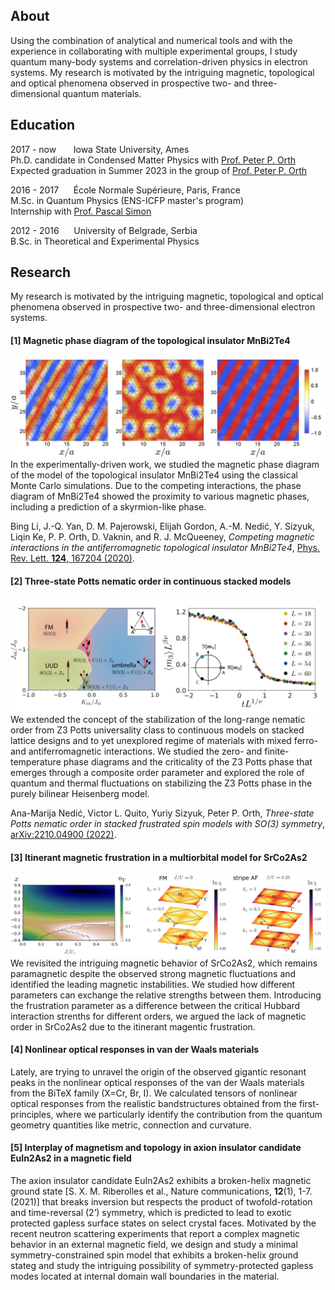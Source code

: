 ## About

Using the combination of analytical and numerical tools and with the experience in collaborating with multiple experimental groups, I study quantum many-body systems and correlation-driven physics in electron systems. My research is motivated by the intriguing magnetic, topological and optical phenomena observed in prospective two- and three-dimensional quantum materials.

## Education

2017 - now &nbsp;&nbsp;&nbsp;&nbsp;&nbsp;&nbsp;Iowa State University, Ames <br/>
Ph.D. candidate in Condensed Matter Physics with <a href="https://faculty.sites.iastate.edu/porth/">Prof. Peter P. Orth</a> <br/>
Expected graduation in Summer 2023 in the group of <a href="https://faculty.sites.iastate.edu/porth/">Prof. Peter P. Orth</a> <br/>

2016 - 2017&nbsp;&nbsp;&nbsp;&nbsp;&nbsp;&nbsp;École Normale Supérieure, Paris, France <br/>
M.Sc. in Quantum Physics (ENS-ICFP master's program) <br/>
Internship with <a href="https://sites.google.com/site/pascalsimonphysics/">Prof. Pascal Simon</a> <br/>

2012 - 2016&nbsp;&nbsp;&nbsp;&nbsp;&nbsp;&nbsp;University of Belgrade, Serbia <br/>
B.Sc. in Theoretical and Experimental Physics

## Research

My research is motivated by the intriguing magnetic, topological and optical phenomena observed in prospective two- and three-dimensional electron systems. 

#### [1] Magnetic phase diagram of the topological insulator MnBi2Te4

<img src="images/phases_MnBi2Te4.PNG?raw=true"/>
In the experimentally-driven work, we studied the magnetic phase diagram of the model of the topological insulator MnBi2Te4 using the classical Monte Carlo simulations. Due to the competing interactions, the phase diagram of MnBi2Te4 showed the proximity to various magnetic phases, including a prediction of a skyrmion-like phase.

Bing Li, J.-Q. Yan, D. M. Pajerowski, Elijah Gordon, A.-M. Nedić, Y. Sizyuk, Liqin Ke, P. P. Orth, D. Vaknin, and R. J. McQueeney, <em>Competing magnetic interactions in the antiferromagnetic topological insulator MnBi2Te4</em>, <a href="https://journals.aps.org/prl/abstract/10.1103/PhysRevLett.124.167204">Phys. Rev. Lett. <b>124</b>, 167204 (2020)</a>.

#### [2] Three-state Potts nematic order in continuous stacked models

<img src="images/pottsZ3.png?raw=true"/>
We extended the concept of the stabilization of the long-range nematic order from Z3 Potts universality class to continuous models on stacked lattice designs and to yet unexplored regime of materials with mixed ferro- and antiferromagnetic interactions. We studied the zero- and finite-temperature phase diagrams and the criticality of the Z3 Potts phase that emerges through a composite order parameter and explored the role of quantum and thermal fluctuations on stabilizing the Z3 Potts phase in the purely bilinear Heisenberg model.

Ana-Marija Nedić, Victor L. Quito, Yuriy Sizyuk, Peter P. Orth, <em>Three-state Potts nematic order in stacked frustrated spin models with SO(3) symmetry</em>, <a href="https://arxiv.org/abs/2210.04900">arXiv:2210.04900 (2022)</a>.

#### [3] Itinerant magnetic frustration in a multiorbital model for SrCo2As2

<img src="images/itinerant_fr.png?raw=true"/>
We revisited the intriguing magnetic behavior of SrCo2As2, which remains paramagnetic despite the observed strong magnetic fluctuations and identified the leading magnetic instabilities. We studied how different parameters can exchange the relative strengths between them. Introducing the frustration parameter as a difference between the critical Hubbard interaction strenths for different orders, we argued the lack of magnetic order in SrCo2As2 due to the itinerant magentic frustration.

#### [4] Nonlinear optical responses in van der Waals materials
Lately, are trying to unravel the origin of the observed gigantic resonant peaks in the nonlinear optical responses of the van der Waals materials from the BiTeX family (X=Cr, Br, I). We calculated tensors of nonlinear optical responses from the realistic bandstructures obtained from the first-principles, where we particularly identify the contribution from the quantum geometry quantities like metric, connection and curvature.

#### [5] Interplay of magnetism and topology in axion insulator candidate EuIn2As2 in a magnetic field

The axion insulator candidate EuIn2As2 exhibits a broken-helix magnetic ground state [S. X. M. Riberolles et al., Nature communications, <b>12</b>(1), 1-7. (2021)] that breaks inversion but respects the product of twofold-rotation and time-reversal (2’) symmetry, which is predicted to lead to exotic protected gapless surface states on select crystal faces. Motivated by the recent neutron scattering experiments that report a complex magnetic behavior in an external magnetic field, we design and study a minimal symmetry-constrained spin model that exhibits a broken-helix ground stateg and study the intriguing possibility of symmetry-protected gapless modes located at internal domain wall boundaries in the material.

